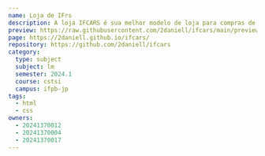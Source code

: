 ```yaml
---
name: Loja de IFrs
description: A loja IFCARS é sua melhor modelo de loja para compras de carros luxuosos
preview: https://raw.githubusercontent.com/2daniell/ifcars/main/preview.png](https://github.com/2daniell/ifpb/blob/master/LM/Project/Step-1/preview.png
page: https://2daniell.github.io/ifcars/
repository: https://github.com/2daniell/ifcars
category:
  type: subject
  subject: lm
  semester: 2024.1
  course: cstsi
  campus: ifpb-jp
tags:
  - html
  - css
owners:
  - 20241370012
  - 20241370004
  - 20241370017
---
```

